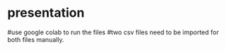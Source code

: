# presentation
#use google colab to run the files 
#two csv files need to be imported for both files manually.
